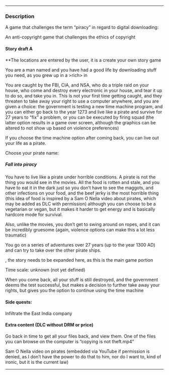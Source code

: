 
***

### Description

A game that challenges the term “piracy” in regard to digital downloading:

An anti-copyright game that challenges the ethics of copyright

#### Story draft A

**The locations are entered by the user, it is a create your own story game

You are a man named <username> and you have had a good life by downloading stuff you need, as you grew up in a <very poor->>rich> in <location>

You are caught by the FBI, CIA, and NSA, who do a triple raid on your house, who come and destroy every electronic in your house, and tear it up to do so, and take you in. This is not your first time getting caught, and they threaten to take away your right to use a computer anywhere, and you are given a choice: the government is testing a new time machine program, and you can either go back to the year 1273 and live like a pirate and survive for 27 years to “fix” a problem, or you can be executed by firing squad (the latter option results in a game over screen, although the graphics can be altered to not show up based on violence preferences)

If you choose the time machine option after coming back, you can live out your life as a pirate.

Choose your pirate name: <PnameP>

##### Fall into piracy

You have to live like a pirate under horrible conditions. A pirate is not the thing you would see in the movies. All the food is rotten and stale, and you have to eat it in the dark just so you don’t have to see the maggots, and other infections on your food, and the beef jerky is the most horrible thing (this idea of food is inspired by a Sam O Nella video about pirates, which may be added as DLC with permission) although you can choose to be a vegetarian or vegan, but it makes it harder to get energy and is basically hardcore mode for survival.

Also, unlike the movies, you don’t get to swing around on ropes, and it can be incredibly gruesome (again, violence options can make this a lot less traumatic)

You go on a series of adventures over 27 years (up to the year 1300 AD) and can try to take over the other pirate ships.

<A bunch of pirate stuff here>, the story needs to be expanded here, as this is the main game portion

Time scale: unknown (not yet defined)

When you come back, all your stuff is still destroyed, and the government deems the test successful, but makes a decision to further take away your rights, but gives you the option to continue using the time machine

#### Side quests:

Infiltrate the East India company

#### Extra content (DLC without DRM or price)

Go back in time to get all your files back, and view them. One of the files you can browse on the computer is “copying is not theft.mp4”

Sam O Nella video on pirates (embedded via YouTube if permission is denied, as I don’t have the power to do that to him, nor do I want to, kind of ironic, but it is the current law)

***

